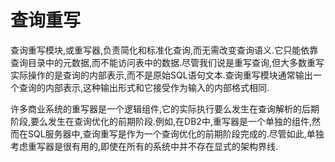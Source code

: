 # 查询重写
查询重写模块,或重写器,负责简化和标准化查询,而无需改变查询语义.它只能依靠查询目录中的元数据,而不能访问表中的数据.尽管我们说是重写查询,但大多数重写实际操作的是查询的内部表示,而不是原始SQL语句文本.查询重写模块通常输出一个查询的内部表示,这种输出形式和它接受作为输入的内部格式相同.<p>
许多商业系统的重写器是一个逻辑组件,它的实际执行要么发生在查询解析的后期阶段,要么发生在查询优化的前期阶段.例如,在DB2中,重写器是一个单独的组件,然而在SQL服务器中,查询重写是作为一个查询优化的前期阶段完成的.尽管如此,单独考虑重写器是很有用的,即使在所有的系统中并不存在显式的架构界线.<p>


